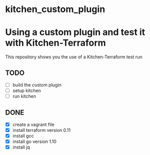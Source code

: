 # kitchen_custom_plugin

# Using a custom plugin and test it with Kitchen-Terraform

This repository shows you the use of a Kitchen-Terraform test run

## TODO
- [ ] build the custom plugin
- [ ] setup kitchen
- [ ] run kitchen

## DONE
- [x] create a vagrant file 
- [x] install terraform version 0.11
- [x] install gcc
- [x] install go version 1.10
- [x] install jq